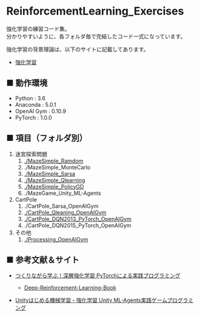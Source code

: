 # ReinforcementLearning_Exercises
強化学習の練習コード集。<br>
分かりやすいように、各フォルダ毎で完結したコード一式になっています。<br>

強化学習の背景理論は、以下のサイトに記載してあります。<br>

- [強化学習](https://github.com/Yagami360/My_NoteBook/blob/master/%E6%83%85%E5%A0%B1%E5%B7%A5%E5%AD%A6/%E6%83%85%E5%A0%B1%E5%B7%A5%E5%AD%A6_%E6%A9%9F%E6%A2%B0%E5%AD%A6%E7%BF%92_%E5%BC%B7%E5%8C%96%E5%AD%A6%E7%BF%92.md)


## ■ 動作環境

- Python : 3.6
- Anaconda : 5.0.1
- OpenAI Gym : 0.10.9
- PyTorch : 1.0.0

<!--
### ◎ 強化学習環境
- OpenAI Gym
- Unity : 2018.2.18f1
- Unity ML-Agents : v0.5 (Beta)
    - [Unity ML-Agents](https://github.com/Unity-Technologies/ml-agents)
-->
<!--

### ◎ 機械学習用フレームワーク
https://www.tensorflow.org </br>

> GitHub : 
>> https://github.com/tensorflow/tensorflow </br>

> チートシート： </br>
>> https://github.com/louishenrifranc/Tensorflow-Cheatsheet </br>

> API 集 : </br>
>> https://www.tensorflow.org/api_docs/python/ </br>

> TensorBorad : </br>
https://deepage.net/tensorflow/2017/04/25/tensorboard.html </br>
http://tensorflow.classcat.com/2016/02/13/tensorflow-how-tos-graph-visualization/</br>
-->

<!--
### ◎ 検証用データセット
-->

## ■ 項目（フォルダ別）

1. 迷宮探索問題
    1. [./MazeSimple_Ramdom](https://github.com/Yagami360/ReinforcementLearning_Exercises/tree/master/MazeSimple_Ramdom)
    1. ./MazeSimple_MonteCarlo
    1. [./MazeSimple_Sarsa](https://github.com/Yagami360/ReinforcementLearning_Exercises/tree/master/MazeSimple_Sarsa)
    1. [./MazeSimple_Qlearning](https://github.com/Yagami360/ReinforcementLearning_Exercises/tree/master/MazeSimple_Qlearning)
    1. [./MazeSimple_PolicyGD](https://github.com/Yagami360/ReinforcementLearning_Exercises/tree/master/MazeSimple_PolicyGD)
    1. ./MazeGame_Unity_ML-Agents
1. CartPole
    1. ./CartPole_Sarsa_OpenAIGym
    1. [./CartPole_Qleaning_OpenAIGym](https://github.com/Yagami360/ReinforcementLearning_Exercises/tree/master/CartPole_Qlearning_OpenAIGym)
    1. [./CartPole_DQN2013_PyTorch_OpenAIGym](https://github.com/Yagami360/ReinforcementLearning_Exercises/tree/master/CartPole_DQN2013_PyTorch_OpenAIGym)
    1. ./CartPole_DQN2015_PyTorch_OpenAIGym
1. その他
    1. [./Processing_OpenAIGym](https://github.com/Yagami360/ReinforcementLearning_Exercises/tree/master/Processing_OpenAIGym)


## ■ 参考文献＆サイト

- [つくりながら学ぶ！深層強化学習 PyTorchによる実践プログラミング](https://www.amazon.co.jp/%E3%81%A4%E3%81%8F%E3%82%8A%E3%81%AA%E3%81%8C%E3%82%89%E5%AD%A6%E3%81%B6%EF%BC%81%E6%B7%B1%E5%B1%A4%E5%BC%B7%E5%8C%96%E5%AD%A6%E7%BF%92-PyTorch%E3%81%AB%E3%82%88%E3%82%8B%E5%AE%9F%E8%B7%B5%E3%83%97%E3%83%AD%E3%82%B0%E3%83%A9%E3%83%9F%E3%83%B3%E3%82%B0-%E6%A0%AA%E5%BC%8F%E4%BC%9A%E7%A4%BE%E9%9B%BB%E9%80%9A%E5%9B%BD%E9%9A%9B%E6%83%85%E5%A0%B1%E3%82%B5%E3%83%BC%E3%83%93%E3%82%B9-%E5%B0%8F%E5%B7%9D%E9%9B%84%E5%A4%AA%E9%83%8E-ebook/dp/B07DZVRXFK?SubscriptionId=AKIAJMYP6SDQFK6N4QZA&amp;tag=cloudstudy09-22&amp;linkCode=xm2&amp;camp=2025&amp;creative=165953&amp;creativeASIN=B07DZVRXFK)
    - [Deep-Reinforcement-Learning-Book](https://github.com/Yagami360/Deep-Reinforcement-Learning-Book)<br>

- [Unityはじめる機械学習・強化学習 Unity ML-Agents実践ゲームプログラミング](https://www.amazon.co.jp/Unity%E3%81%A7%E3%81%AF%E3%81%98%E3%82%81%E3%82%8B%E6%A9%9F%E6%A2%B0%E5%AD%A6%E7%BF%92%E3%83%BB%E5%BC%B7%E5%8C%96%E5%AD%A6%E7%BF%92-Unity-ML-Agents%E5%AE%9F%E8%B7%B5%E3%82%B2%E3%83%BC%E3%83%A0%E3%83%97%E3%83%AD%E3%82%B0%E3%83%A9%E3%83%9F%E3%83%B3%E3%82%B0-%E5%B8%83%E7%95%99%E5%B7%9D-%E8%8B%B1%E4%B8%80/dp/4862464181?SubscriptionId=AKIAJMYP6SDQFK6N4QZA&amp&tag=cloudstudy09-22&amp&linkCode=xm2&amp&camp=2025&amp&creative=165953&amp&creativeASIN=4862464181)<br>

<!--
- [Reinforcement Learning in Unity](https://github.com/Unity-Technologies/ml-agents/blob/master/docs/Learning-Environment-Design.md)<br>
- [ML-Agents（ver0.5）の環境導入方法まとめ（Windows版）](http://enjoy-unity.net/ml-agents/ver0-5_matome/)<br>
-->
